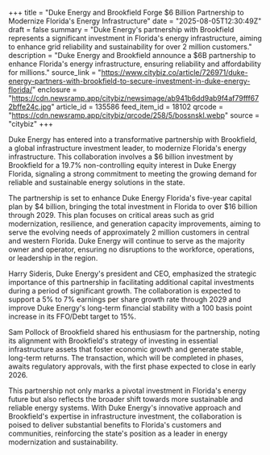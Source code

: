 +++
title = "Duke Energy and Brookfield Forge $6 Billion Partnership to Modernize Florida's Energy Infrastructure"
date = "2025-08-05T12:30:49Z"
draft = false
summary = "Duke Energy's partnership with Brookfield represents a significant investment in Florida's energy infrastructure, aiming to enhance grid reliability and sustainability for over 2 million customers."
description = "Duke Energy and Brookfield announce a $6B partnership to enhance Florida's energy infrastructure, ensuring reliability and affordability for millions."
source_link = "https://www.citybiz.co/article/726971/duke-energy-partners-with-brookfield-to-secure-investment-in-duke-energy-florida/"
enclosure = "https://cdn.newsramp.app/citybiz/newsimage/ab941b6dd9ab9f4af79fff672bffe24c.jpg"
article_id = 135586
feed_item_id = 18102
qrcode = "https://cdn.newsramp.app/citybiz/qrcode/258/5/bossnskl.webp"
source = "citybiz"
+++

<p>Duke Energy has entered into a transformative partnership with Brookfield, a global infrastructure investment leader, to modernize Florida's energy infrastructure. This collaboration involves a $6 billion investment by Brookfield for a 19.7% non-controlling equity interest in Duke Energy Florida, signaling a strong commitment to meeting the growing demand for reliable and sustainable energy solutions in the state.</p><p>The partnership is set to enhance Duke Energy Florida's five-year capital plan by $4 billion, bringing the total investment in Florida to over $16 billion through 2029. This plan focuses on critical areas such as grid modernization, resilience, and generation capacity improvements, aiming to serve the evolving needs of approximately 2 million customers in central and western Florida. Duke Energy will continue to serve as the majority owner and operator, ensuring no disruptions to the workforce, operations, or leadership in the region.</p><p>Harry Sideris, Duke Energy's president and CEO, emphasized the strategic importance of this partnership in facilitating additional capital investments during a period of significant growth. The collaboration is expected to support a 5% to 7% earnings per share growth rate through 2029 and improve Duke Energy's long-term financial stability with a 100 basis point increase in its FFO/Debt target to 15%.</p><p>Sam Pollock of Brookfield shared his enthusiasm for the partnership, noting its alignment with Brookfield's strategy of investing in essential infrastructure assets that foster economic growth and generate stable, long-term returns. The transaction, which will be completed in phases, awaits regulatory approvals, with the first phase expected to close in early 2026.</p><p>This partnership not only marks a pivotal investment in Florida's energy future but also reflects the broader shift towards more sustainable and reliable energy systems. With Duke Energy's innovative approach and Brookfield's expertise in infrastructure investment, the collaboration is poised to deliver substantial benefits to Florida's customers and communities, reinforcing the state's position as a leader in energy modernization and sustainability.</p>